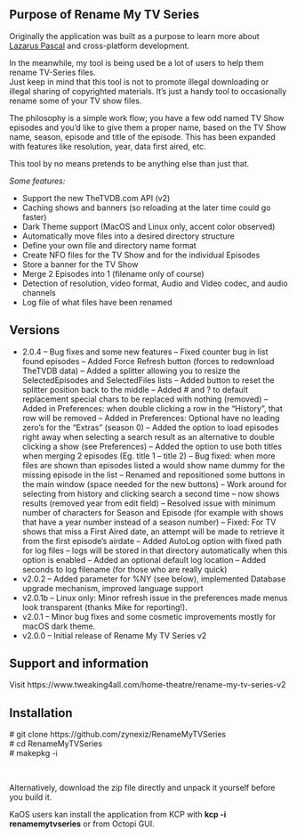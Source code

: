 <h2>Purpose of Rename My TV Series</h2>
<p>Originally the application was built as a purpose to learn more about <a title="Lazarus Pascal - Free, Delphi 7 like, developers environment" href="https://www.lazarus-ide.org/">Lazarus Pascal</a> and cross-platform development.</p>
<p>In the meanwhile, my tool is being used be a lot of users to help them rename TV-Series files.<br />
Just keep in mind that this tool is not to promote illegal downloading or illegal sharing of copyrighted materials. It&#8217;s just a handy tool to occasionally rename some of your TV show files.</p>
<p>The philosophy is a simple work flow; you have a few odd named TV Show episodes and you&#8217;d like to give them a proper name, based on the TV Show name, season, episode and title of the episode. This has been expanded with features like resolution, year, data first aired, etc.</p>
<p>This tool by no means pretends to be anything else than just that.</p>
<p><em>Some features:</em></p>
<ul>
<li>Support the new TheTVDB.com API (v2)</li>
<li>Caching shows and banners (so reloading at the later time could go faster)</li>
<li>Dark Theme support (MacOS and Linux only, accent color observed)</li>
<li>Automatically move files into a desired directory structure</li>
<li>Define your own file and directory name format</li>
<li>Create NFO files for the TV Show and for the individual Episodes</li>
<li>Store a banner for the TV Show</li>
<li>Merge 2 Episodes into 1 (filename only of course)</li>
<li>Detection of resolution, video format, Audio and Video codec, and audio channels</li>
<li>Log file of what files have been renamed</li>
</ul>

<h2>Versions</h2>
<ul>
  <li>2.0.4 – Bug fixes and some new features
– Fixed counter bug in list found episodes
– Added Force Refresh button (forces to redownload TheTVDB data)
– Added a splitter allowing you to resize the SelectedEpisodes and SelectedFiles lists
– Added button to reset the splitter position back to the middle
– Added # and ? to default replacement special chars to be replaced with nothing (removed)
– Added in Preferences: when double clicking a row in the “History”, that row will be removed
– Added in Preferences: Optional have no leading zero’s for the “Extras” (season 0)
– Added the option to load episodes right away when selecting a search 
result as an alternative to double clicking a show (see Preferences)
– Added the option to use both titles when merging 2 episodes (Eg. title 1 – title 2)
– Bug fixed: when more files are shown than episodes listed a would show name dummy for the missing episode in the list
– Renamed and repositioned some buttons in the main window (space needed for the new buttons)
– Work around for selecting from history and clicking search a second time – now shows results (removed year from edit field)
– Resolved issue with minimum number of characters for Season and 
Episode (for example with shows that have a year number instead of a 
season number)
– Fixed: For TV shows that miss a First Aired date, an attempt will be made to retrieve it from the first episode’s airdate
– Added AutoLog option with fixed path for log files – logs will be 
stored in that directory automatically when this option is enabled
– Added an optional default log location
    – Added seconds to log filename (for those who are really quick)</li>
  <li>v2.0.2 – Added parameter for %NY (see below), implemented Database upgrade mechanism, improved language support</li>
  <li>v2.0.1b – Linux only: Minor refresh issue in the preferences made menus look transparent (thanks Mike for reporting!).</li>
  <li>v2.0.1 – Minor bug fixes and some cosmetic improvements mostly for macOS dark theme.</li>
  <li>v2.0.0 – Initial release of Rename My TV Series v2</li>
</ul>

<h2>Support and information</h2>
<p>Visit https://www.tweaking4all.com/home-theatre/rename-my-tv-series-v2</p>

<h2>Installation</h2>
<p># git clone https://github.com/zynexiz/RenameMyTVSeries<br>
# cd RenameMyTVSeries<br>
# makepkg -i
</p><br>

<p>Alternatively, download the zip file directly and unpack it yourself before you build it.</p>
<p>KaOS users kan install the application from KCP with <b>kcp -i renamemytvseries</b> or from Octopi GUI.</p>
